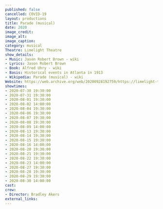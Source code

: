 ```yaml
---
published: false
cancelled: COVID-19
layout: productions
title: Parade (musical)
date: 2020
image_credit:
image_alt:
image_caption:
category: musical
Theatre: Limelight Theatre
show_details:
- Music: Jason Robert Brown - wiki
- Lyrics: Jason Robert Brown
- Book: Alfred Uhry - wiki
- Basis: Historical events in Atlanta in 1913
- Wikipedia: Parade (musical) - wiki
Website: https://web.archive.org/web/20200928192759/https://limelight-theatre.org/shows/
showtimes:
- 2020-07-30 19:30:00
- 2020-07-31 19:30:00
- 2020-08-01 19:30:00
- 2020-08-02 14:00:00
- 2020-08-04 19:30:00
- 2020-08-06 19:30:00
- 2020-08-07 19:30:00
- 2020-08-08 19:30:00
- 2020-08-09 14:00:00
- 2020-08-13 19:30:00
- 2020-08-14 19:30:00
- 2020-08-15 19:30:00
- 2020-08-16 14:00:00
- 2020-08-20 19:30:00
- 2020-08-21 19:30:00
- 2020-08-22 19:30:00
- 2020-08-23 14:00:00
- 2020-08-27 19:30:00
- 2020-08-28 19:30:00
- 2020-08-29 19:30:00
- 2020-08-30 14:00:00
cast:
crew:
- Director: Bradley Akers
external_links:
---
```

  

